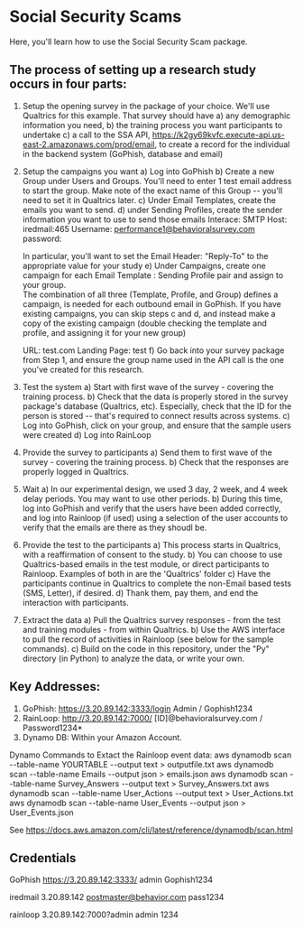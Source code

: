 # Social Security Scams

Here, you'll learn how to use the Social Security Scam package.  

## The process of setting up a research study occurs in four parts:

1) Setup the opening survey in the package of your choice. We'll use Qualtrics for this example.  That survey should have 
a) any demographic information you need,
b) the training process you want participants to undertake
c) a call to the SSA API, https://k2gy69kvfc.execute-api.us-east-2.amazonaws.com/prod/email, to create a record for the individual in the backend system (GoPhish, database and email)

2) Setup the campaigns you want 
a) Log into GoPhish
b) Create a new Group under Users and Groups. You'll need to enter 1 test email address to start the group.
	Make note of the exact name of this Group -- you'll need to set it in Qualtrics later.
c) Under Email Templates, create the emails you want to send.
d) under Sending Profiles, create the sender information you want to use to send those emails
	Interace: SMTP
	Host: iredmail:465
	Username: performance1@behavioralsurvey.com
	password: 
	
	In particular, you'll want to set the Email Header: "Reply-To" to the appropriate value for your study 
e) Under Campaigns, create one campaign for each Email Template : Sending Profile pair and assign to your group.  
   The combination of all three (Template, Profile, and Group) defines a campaign, is needed for each outbound email in GoPhish. 
   If you have existing campaigns, you can skip steps c and d, and instead make a copy of the existing campaign (double checking the template and profile, and assigning it for your new group)
   
   URL: test.com
   Landing Page: test
f) Go back into your survey package from Step 1, and ensure the group name used in the API call is the one you've created for this research.

3) Test the system
a) Start with first wave of the survey - covering the training process.
b) Check that the data is properly stored in the survey package's database (Qualtrics, etc).   Especially, check that the ID for the person is stored -- that's required to connect results across systems.
c) Log into GoPhish, click on your group, and ensure that the sample users were created
d) Log into RainLoop 

4) Provide the survey to participants
a) Send them to first wave of the survey - covering the training process.
b) Check that the responses are properly logged in Qualtrics.

5) Wait
a) In our experimental design, we used 3 day, 2 week, and 4 week delay periods. You may want to use other periods.
b) During this time, log into GoPhish and verify that the users have been added correctly, and log into Rainloop (if used) using a selection of the user accounts to verify that the emails are there as they shoudl be.

6) Provide the test to the participants
a) This process starts in Qualtrics, with a reaffirmation of consent to the study.
b) You can choose to use Qualtrics-based emails in the test module, or direct participants to Rainloop. Examples of both in are the 'Qualtrics' folder
c) Have the participants continue in Qualtrics to complete the non-Email based tests (SMS, Letter), if desired.
d) Thank them, pay them, and end the interaction with participants.

7) Extract the data
a) Pull the Qualtrics survey responses - from the test and training modules - from within Qualtrics.
b) Use the AWS interface to pull the record of activities in Rainloop (see below for the sample commands).
c) Build on the code in this repository, under the "Py" directory (in Python) to analyze the data, or write your own. 


## Key Addresses:
1) GoPhish: https://3.20.89.142:3333/login   Admin / Gophish1234
2) RainLoop: http://3.20.89.142:7000/  [ID]@behavioralsurvey.com / Password1234*
3) Dynamo DB: Within your Amazon Account.

Dynamo Commands to Extact the Rainloop event data:
aws dynamodb scan --table-name YOURTABLE --output text > outputfile.txt
aws dynamodb scan --table-name Emails --output json > emails.json
aws dynamodb scan --table-name Survey_Answers --output text > Survey_Answers.txt
aws dynamodb scan --table-name User_Actions --output text > User_Actions.txt
aws dynamodb scan --table-name User_Events --output json > User_Events.json

See https://docs.aws.amazon.com/cli/latest/reference/dynamodb/scan.html


## Credentials

GoPhish https://3.20.89.142:3333/
admin
Gophish1234

iredmail
3.20.89.142
postmaster@behavior.com
pass1234

rainloop
3.20.89.142:7000?admin
admin
1234

